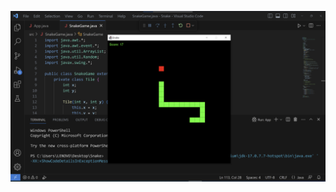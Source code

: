 






![image alt](https://github.com/Prabhas9vegi/SnakeGame_javaProject/blob/e967796499052fc16860d451928697137f9e6a47/Screenshot%202024-12-03%20184457.png)
